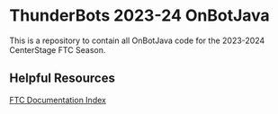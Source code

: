 # ThunderBots 2023-24 OnBotJava

This is a repository to contain all OnBotJava code for the 2023-2024 CenterStage FTC Season.


## Helpful Resources

[FTC Documentation Index](https://ftctechnh.github.io/ftc_app/doc/javadoc/index-all.html)